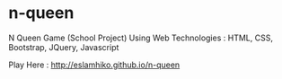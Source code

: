 # n-queen
N Queen Game (School Project) Using Web Technologies : HTML, CSS, Bootstrap, JQuery, Javascript

Play Here : http://eslamhiko.github.io/n-queen

